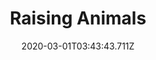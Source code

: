 ---
templateKey: blog-post
featuredpost: false
date: 2020-03-01T03:43:43.711Z
featuredimage: /img/quest_bg4.png
imgBg: quest_bg4
title: Raising Animals
description: Robin the local carpenter lives north of town. In exchange for raw materials and money she'll construct new buildings on your farm. You'll need her to build a coop or barn so that you can raise animals.
reward: 100'
tags:
  - Complete "Getting Started"
  - Build Coop
---